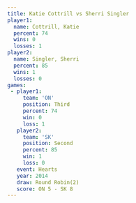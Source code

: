```yaml
---
title: Katie Cottrill vs Sherri Singler
player1:               
  name: Cottrill, Katie
  percent: 74          
  wins: 0              
  losses: 1            
player2:               
  name: Singler, Sherri
  percent: 85          
  wins: 1              
  losses: 0            
games:
 - player1:         
     team: 'ON'     
     position: Third
     percent: 74    
     win: 0         
     loss: 1        
   player2:          
     team: 'SK'      
     position: Second
     percent: 85     
     win: 1          
     loss: 0         
   event: Hearts       
   year: 2014          
   draw: Round Robin(2)
   score: ON 5 - SK 8  
---
```

